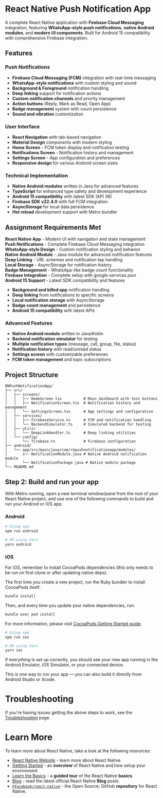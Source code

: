 #  React Native Push Notification App

A complete React Native application with **Firebase Cloud Messaging** integration, featuring **WhatsApp-style push notifications**, **native Android modules**, and **modern UI components**. Built for Android 15 compatibility with comprehensive Firebase integration.

##  Features

### Push Notifications
- **Firebase Cloud Messaging (FCM)** integration with real-time messaging
- **WhatsApp-style notifications** with custom styling and sound
- **Background & Foreground** notification handling
- **Deep linking** support for notification actions
- **Custom notification channels** and priority management
- **Action buttons** (Reply, Mark as Read, Open App)
- **Badge management** system with count persistence
- **Sound and vibration** customization

### User Interface
- **React Navigation** with tab-based navigation
- **Material Design** components with modern styling
- **Home Screen** - FCM token display and notification testing
- **Notifications Screen** - Notification history and management
- **Settings Screen** - App configuration and preferences
- **Responsive design** for various Android screen sizes

### Technical Implementation
- **Native Android modules** written in Java for advanced features
- **TypeScript** for enhanced type safety and development experience
- **Android 15 compatibility** with latest SDK (API 36)
- **Firebase SDK v22.4.0** with full FCM integration
- **AsyncStorage** for local data persistence
- **Hot reload** development support with Metro bundler

##  Assignment Requirements Met

 **React Native App** - Modern UI with navigation and state management  
 **Push Notifications** - Complete Firebase Cloud Messaging integration  
 **WhatsApp-style Design** - Custom notification styling and behavior  
 **Native Android Module** - Java module for advanced notification features  
 **Deep Linking** - URL schemes and notification tap handling  
 **Local Storage** - AsyncStorage for notification history  
 **Badge Management** - WhatsApp-like badge count functionality  
 **Firebase Integration** - Complete setup with google-services.json  
 **Android 15 Support** - Latest SDK compatibility and features
- **Background and killed app** notification handling
- **Deep linking** from notifications to specific screens
- **Local notification storage** with AsyncStorage
- **Badge count management** and persistence
- **Android 15 compatibility** with latest APIs

### Advanced Features
- **Native Android module** written in Java/Kotlin
- **Backend notification simulator** for testing
- **Multiple notification types** (message, call, group, file, status)
- **Notification history** with read/unread status
- **Settings screen** with customizable preferences
- **FCM token management** and topic subscriptions

##  Project Structure

```
RNPushNotificationApp/
├── src/
│   ├── screens/
│   │   ├── HomeScreen.tsx          # Main dashboard with test buttons
│   │   ├── NotificationScreen.tsx  # Notification history and management
│   │   └── SettingsScreen.tsx      # App settings and configuration
│   ├── services/
│   │   ├── FirebaseService.ts      # FCM and notification handling
│   │   └── BackendSimulator.ts     # Simulated backend for testing
│   ├── utils/
│   │   └── DeepLinkHandler.ts      # Deep linking utilities
│   └── config/
│       └── firebase.ts             # Firebase configuration
├── android/
│   └── app/src/main/java/com/rnpushnotificationapp/modules/
│       ├── NotificationModule.java # Native Android notification module
│       └── NotificationPackage.java # Native module package
└── README.md
```

## Step 2: Build and run your app

With Metro running, open a new terminal window/pane from the root of your React Native project, and use one of the following commands to build and run your Android or iOS app:

### Android

```sh
# Using npm
npm run android

# OR using Yarn
yarn android
```

### iOS

For iOS, remember to install CocoaPods dependencies (this only needs to be run on first clone or after updating native deps).

The first time you create a new project, run the Ruby bundler to install CocoaPods itself:

```sh
bundle install
```

Then, and every time you update your native dependencies, run:

```sh
bundle exec pod install
```

For more information, please visit [CocoaPods Getting Started guide](https://guides.cocoapods.org/using/getting-started.html).

```sh
# Using npm
npm run ios

# OR using Yarn
yarn ios
```

If everything is set up correctly, you should see your new app running in the Android Emulator, iOS Simulator, or your connected device.

This is one way to run your app — you can also build it directly from Android Studio or Xcode.



# Troubleshooting

If you're having issues getting the above steps to work, see the [Troubleshooting](https://reactnative.dev/docs/troubleshooting) page.

# Learn More

To learn more about React Native, take a look at the following resources:

- [React Native Website](https://reactnative.dev) - learn more about React Native.
- [Getting Started](https://reactnative.dev/docs/environment-setup) - an **overview** of React Native and how setup your environment.
- [Learn the Basics](https://reactnative.dev/docs/getting-started) - a **guided tour** of the React Native **basics**.
- [Blog](https://reactnative.dev/blog) - read the latest official React Native **Blog** posts.
- [`@facebook/react-native`](https://github.com/facebook/react-native) - the Open Source; GitHub **repository** for React Native.
